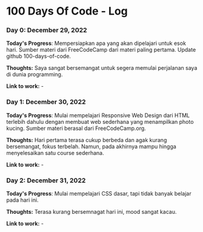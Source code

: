 # 100 Days Of Code - Log

### Day 0: December 29, 2022 

**Today's Progress**: Mempersiapkan apa yang akan dipelajari untuk esok hari. Sumber materi dari FreeCodeCamp dari materi paling pertama. Update github 100-days-of-code.

**Thoughts:** Saya sangat bersemangat untuk segera memulai perjalanan saya di dunia programming.

**Link to work:** -

### Day 1: December 30, 2022 

**Today's Progress**: Mulai mempelajari Responsive Web Design dari HTML terlebih dahulu dengan membuat web sederhana yang menampilkan photo kucing. Sumber materi berasal dari FreeCodeCamp.org.

**Thoughts:** Hari pertama terasa cukup berbeda dan agak kurang bersemangat, fokus terbelah. Namun, pada akhirnya mampu hingga menyelesaikan satu course sederhana.

**Link to work:** -

### Day 2: December 31, 2022 

**Today's Progress**: Mulai mempelajari CSS dasar, tapi tidak banyak belajar pada hari ini.

**Thoughts:** Terasa kurang bersemnagat hari ini, mood sangat kacau.

**Link to work:** -
